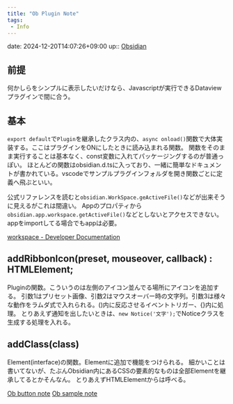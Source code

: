 ```yaml
---
title: "Ob Plugin Note"
tags:
 - Info
---
```


date: 2024-12-20T14:07:26+09:00
up:: [Obsidian](Bar/App/Obsidian.md)

## 前提
何かしらをシンプルに表示したいだけなら、Javascriptが実行できるDataviewプラグインで間に合う。

## 基本
`export default`で`Plugin`を継承したクラス内の、`async onload()`関数で大体実装する。ここはプラグインをONにしたときに読み込まれる関数。
関数をそのまま実行することは基本なく、const変数に入れてパッケージングするのが普通っぽい。
ほとんどの関数はobsidian.d.tsに入っており、一緒に簡単なドキュメントが書かれている。vscodeでサンプルプラグインフォルダを開き関数ごとに定義へ飛ぶといい。

公式リファレンスを読むと`obsidian.WorkSpace.geActiveFile()`などが出来そうに見えるがこれは間違い。
Appのプロパティから`obsidian.app.workspace.getActiveFile()`などとしないとアクセスできない。appをimportしてる場合でもappは必要。

[workspace - Developer Documentation](https://docs.obsidian.md/Reference/TypeScript+API/App/workspace)

## addRibbonIcon(preset, mouseover, callback) : HTMLElement;
Pluginの関数。こういうのは左側のアイコン並んでる場所にアイコンを追加する。
引数1はプリセット画像、引数2はマウスオーバー時の文字列。引数3は様々な動作をラムダ式で入れられる。()内に反応させるイベントトリガー、{}内に処理。
とりあえず通知を出したいときは、`new Notice('文字');`でNoticeクラスを生成する処理を入れる。

## addClass(class)
Element(interface)の関数。Elementに追加で機能をつけられる。
細かいことは書いてないが、たぶんObsidian内にあるCSSの要素的なものは全部Elementを継承してるとかそんなん。
とりあえずHTMLElementからは呼べる。

[Ob button note](Ob%20button%20note.md)
[Ob sample note](Ob%20sample%20note.md)